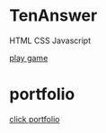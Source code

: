 <h1>TenAnswer</h1>
  <p> HTML CSS Javascript </p>
<a href="https://toeykub789.github.io/TenAnswer"> play game </a>

<h1>portfolio</h1>
<a href="https://toeykub789.github.io/portfolio"> click portfolio </a>
